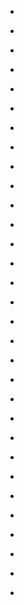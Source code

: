 
- [](/2017/04/aymhaaadaab2v0gf40co1a/)

- [](/2016/03/aymhaaacaaadvhlaa3gmwg/)

- [](/2016/03/aymhaaacaaadvhk_wf2tsq/)

- [](/2015/12/aymhaaacaaadvhkvy75tfa/)

- [](/2015/12/aymhaaacaaadvhkvymwvtw/)

- [](/2015/10/aymhaaacaaadvhkja-narg/)

- [](/2015/09/aymhaaacaaadvhkb7yv2ba/)

- [](/2015/06/aymhaaacaaadvhkm-f2dug/)

- [](/2015/06/aymhaaacaaadvhkm74diaq/)

- [](/2015/06/aymhaaacaaadvhkjtes9gw/)

- [](/2015/06/aymhaaacaaadvhkjsamfog/)

- [](/2015/06/aymhaaacaaadvhkjxpm6ra/)

- [](/2015/06/aymhaaacaaadvhkjkzig9q/)

- [](/2015/06/aymhaaacaaadvhkjkcumyq/)

- [](/2015/05/aymhaaacaaadvhkd2cbz7w/)

- [](/2015/05/aymhaaacaaadvhkdpva6ga/)

- [](/2015/04/aymhaaacaaadvhjojlut_w/)

- [](/2015/01/aymhaaacaaadvhiaq7bdcw/)

- [](/2014/12/aymhaaacaaadvhiajunoca/)

- [](/2014/12/aymhaaacaaadvhh97evwww/)

- [](/2014/08/aymhaaacaaayukljzu_jfa/)

- [](/2014/08/aymhaaacaadmukl9jxppgq/)

- [](/2014/08/aymhaaacaabnuyofkuzdpq/)

- [](/2014/08/aymhaaacaaayukliclouja/)

- [](/2014/08/aymhaaacaadmukl8-uaeqw/)

- [](/2014/08/aymhaaacaabnuyoe7crsyq/)

- [](/2014/08/aymhaaacaabnuyoe5yyy8g/)

- [](/2014/08/aymhaaacaaayuklilpjv3w/)

- [](/2014/07/aymhaaacaabnuyn99zjgew/)

- [](/2014/07/aymhaaacaadruqgho2fznq/)

- [](/2014/07/aymhaaacaadruqgho3eapg/)
